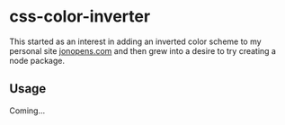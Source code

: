 # css-color-inverter

This started as an interest in adding an inverted color scheme to my personal site [jonopens.com](http://www.jonopens.com) and then grew into a desire to try creating a node package.

## Usage

Coming...
